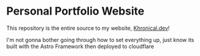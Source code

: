 # Personal Portfolio Website
This repository is the entire source to my website, [Khronical.dev](https://khronical.dev/)!

I'm not gonna bother going through how to set everything up, just know its built with the Astro Framework then deployed to cloudflare